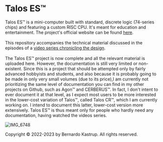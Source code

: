 # Talos ES™
Talos ES™ is a mini-computer built with standard, discrete logic (74-series chips) and featuring a custom RISC CPU. It's meant for education and entertainment. The project's official website can be found <a href="https://www.thebyteattic.com/p/talos-es.html">here</a>.<br><br>
This repository accompanies the technical material discussed in the episodes of a <a href="https://www.youtube.com/watch?v=509XYuB6xsw&list=PLDf2uklC__d0CCgEDWJ5CoJgBmkGZ0vGv&ab_channel=TheByteAttic">video series chronicling the design</a>.<br><br>
The Talos ES™ project is now complete and all the relevant material is uploaded here. However, the documentation is still very limited or non-existent. Since this is a project that should be attempted only by fairly advanced hobbyists and students, and also because it is probably going to be made in only very small volumes (due to its price),I am currently not prioritizing the same level of documentation you can find in my other projects on Github, such as Agon™ and CERBERUS™. In fact, I don't intent to ever document it at that level, as I expect most users to be more interested in the lower-cost variation of Talos™, called Talos CR™, which I am currently working on. I intend to document this latter, lower-cost version more extensively. Talos ES™ is thus meant only for people who hardly need any documentation, having watched the videos series.<br>
<p>

![IMG_6748](https://user-images.githubusercontent.com/69539226/226492141-28d48328-b168-4ef7-87dc-6f37a28292a1.jpeg)

<p>
Copyright © 2022-2023 by Bernardo Kastrup. All rights reserved.
